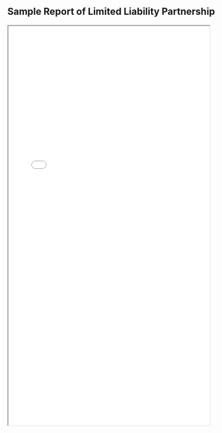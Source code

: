 ## **Sample Report of Limited Liability Partnership**

<iframe type="application/x-google-chrome-pdf" original-url="https://www.ssm.com.my/Pages/Product/PDF/profil_perniagaan.pdf" src="Documents\Profile Webservice\Sample Report\LLP\LLP.pdf" background-color="#F0188E" javascript="allow" full-frame pdf-viewer-update-enabled width="90%" height="900"></iframe>

<!-- [Sample Report of Registration of Business](https://www.ssm.com.my/Pages/Product/PDF/profil_perniagaan.pdf) -->
